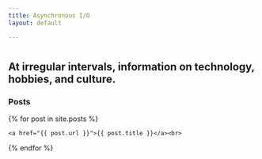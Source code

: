```yaml
---
title: Asynchronous I/O
layout: default

---
```

# 

## At irregular intervals, information on technology, hobbies, and culture.

### Posts

 {% for post in site.posts %}  

    <a href="{{ post.url }}">{{ post.title }}</a><br>

{% endfor %} </ul>